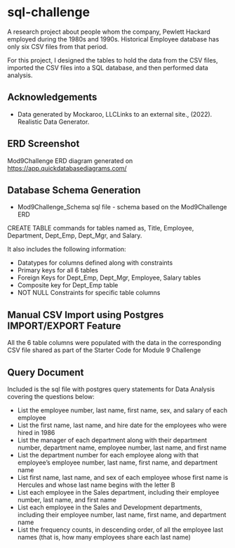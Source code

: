# sql-challenge

A research project about people whom the company, Pewlett Hackard employed during the 1980s and 1990s. Historical Employee database has only six CSV files from that period.

For this project,  I designed the tables to hold the data from the CSV files, imported the CSV files into a SQL database, and then performed data analysis.


## Acknowledgements

 - Data generated by Mockaroo, LLCLinks to an external site., (2022). Realistic Data Generator.


## ERD Screenshot

Mod9Challenge ERD diagram generated on https://app.quickdatabasediagrams.com/



## Database Schema Generation 

- Mod9Challenge_Schema sql file - schema based on the Mod9Challenge ERD  

CREATE TABLE commands for tables named as, Title, Employee, Department, Dept_Emp, Dept_Mgr, and Salary.

It also includes the following information: 

- Datatypes for columns defined along with constraints
- Primary keys for all 6 tables  
- Foreign Keys for Dept_Emp, Dept_Mgr, Employee, Salary tables
- Composite key for Dept_Emp table
- NOT NULL Constraints for specific table columns

## Manual CSV Import using Postgres IMPORT/EXPORT Feature

All the 6 table columns were populated with the data in the corresponding CSV file shared as part of the Starter Code for Module 9 Challenge  

## Query Document

Included is the sql file with postgres query statements for Data Analysis covering the questions below:


- List the employee number, last name, first name, sex, and salary of each employee  
- List the first name, last name, and hire date for the employees who were hired in 1986  
- List the manager of each department along with their department number, department name, employee number, last name, and first name  
- List the department number for each employee along with that employee’s employee number, last name, first name, and department name  
- List first name, last name, and sex of each employee whose first name is Hercules and whose last name begins with the letter B  
- List each employee in the Sales department, including their employee number, last name, and first name  
- List each employee in the Sales and Development departments, including their employee number, last name, first name, and department name  
- List the frequency counts, in descending order, of all the employee last names (that is, how many employees share each last name)  
